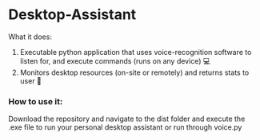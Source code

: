 # Desktop-Assistant
What it does:
1. Executable python application that uses voice-recognition software to listen for, and execute commands (runs on any device) 💻
1. Monitors desktop resources (on-site or remotely) and returns stats to user 📝
### How to use it:
 Download the repository and navigate to the dist folder and execute the .exe file to run your personal desktop assistant or run through voice.py
